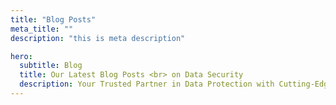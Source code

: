```yaml
---
title: "Blog Posts"
meta_title: ""
description: "this is meta description"

hero:
  subtitle: Blog
  title: Our Latest Blog Posts <br> on Data Security
  description: Your Trusted Partner in Data Protection with Cutting-Edge Solutions for <br> Comprehensive Data Security.
---
```

